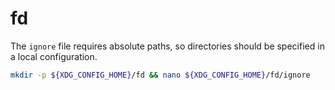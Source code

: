 # fd

The `ignore` file requires absolute paths, so directories should be specified in
a local configuration.

```bash
mkdir -p ${XDG_CONFIG_HOME}/fd && nano ${XDG_CONFIG_HOME}/fd/ignore
```
